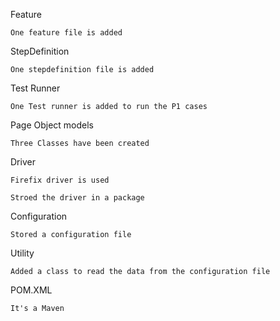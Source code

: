 Feature

    One feature file is added

StepDefinition

    One stepdefinition file is added

Test Runner

    One Test runner is added to run the P1 cases

Page Object models

    Three Classes have been created

Driver

    Firefix driver is used

    Stroed the driver in a package

Configuration

    Stored a configuration file

Utility

    Added a class to read the data from the configuration file

POM.XML

    It's a Maven 
